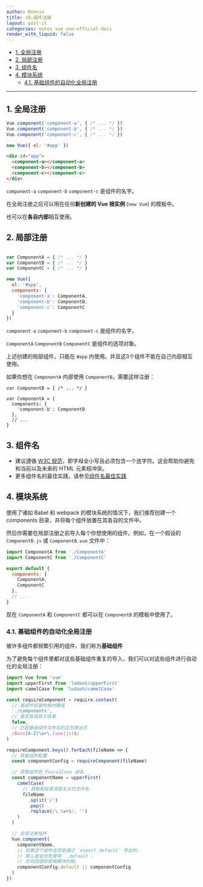 ```yaml
---
author: Ronnie
title: 10.组件注册
layout: post-it
categories: notes vue vue-official-docs
render_with_liquid: false
---
```


<!-- TOC -->

- [1. 全局注册](#1-全局注册)
- [2. 局部注册](#2-局部注册)
- [3. 组件名](#3-组件名)
- [4. 模块系统](#4-模块系统)
    - [4.1. 基础组件的自动化全局注册](#41-基础组件的自动化全局注册)

<!-- /TOC -->

---

## 1. 全局注册

```js
Vue.component('component-a', { /* ... */ })
Vue.component('component-b', { /* ... */ })
Vue.component('component-c', { /* ... */ })

new Vue({ el: '#app' })
```

```html
<div id="app">
  <component-a></component-a>
  <component-b></component-b>
  <component-c></component-c>
</div>
```

`component-a` `component-b` `component-c` 是组件的名字。

在全局注册之后可以用在任何**新创建的 Vue 根实例** (`new Vue`) 的模板中。

也可以在**各自内部**相互使用。

## 2. 局部注册

```js

var ComponentA = { /* ... */ }
var ComponentB = { /* ... */ }
var ComponentC = { /* ... */ }

new Vue({
  el: '#app',
  components: {
    'component-a': ComponentA,
    'component-b': ComponentB,
    'component-c': ComponentC
  }
})
```

`component-a` `component-b` `component-c` 是组件的名字。

`ComponentA` `ComponentB` `ComponentC` 是组件的选项对象。

上述创建的局部组件，只能在 `#app` 内使用。并且这3个组件不能在自己内部相互使用。

如果你想在 `ComponentA` 内部使用 `ComponentB`，需要这样注册：

```JS
var ComponentB = { /* ... */ }

var ComponentA = {
  components: {
    'component-b': ComponentB
  },
  // ...
}
```

## 3. 组件名

- 建议遵循 [W3C 规范](https://html.spec.whatwg.org/multipage/custom-elements.html#valid-custom-element-name)，即字母全小写且必须包含一个连字符。这会帮助你避免和当前以及未来的 HTML 元素相冲突。
- 更多组件名的最佳实践，请参见[组件名最佳实践](https://cn.vuejs.org/v2/style-guide/#%E5%9F%BA%E7%A1%80%E7%BB%84%E4%BB%B6%E5%90%8D-%E5%BC%BA%E7%83%88%E6%8E%A8%E8%8D%90)

## 4. 模块系统

使用了诸如 Babel 和 webpack 的模块系统的情况下，我们推荐创建一个 components 目录，并将每个组件放置在其各自的文件中。

然后你需要在局部注册之前导入每个你想使用的组件。例如，在一个假设的 `ComponentB.js` 或 `ComponentB.vue` 文件中：

```js
import ComponentA from './ComponentA'
import ComponentC from './ComponentC'

export default {
  components: {
    ComponentA,
    ComponentC
  },
  // ...
}
```

现在 `ComponentA` 和 `ComponentC` 都可以在 `ComponentB` 的模板中使用了。

### 4.1. 基础组件的自动化全局注册

被许多组件都频繁引用的组件，我们称为**基础组件**

为了避免每个组件里都对这些基础组件重复的导入，我们可以对这些组件进行自动化的全局注册：

```js
import Vue from 'vue'
import upperFirst from 'lodash/upperFirst'
import camelCase from 'lodash/camelCase'

const requireComponent = require.context(
  // 其组件目录的相对路径
  './components',
  // 是否查询其子目录
  false,
  // 匹配基础组件文件名的正则表达式
  /Base[A-Z]\w+\.(vue|js)$/
)

requireComponent.keys().forEach(fileName => {
  // 获取组件配置
  const componentConfig = requireComponent(fileName)

  // 获取组件的 PascalCase 命名
  const componentName = upperFirst(
    camelCase(
      // 获取和目录深度无关的文件名
      fileName
        .split('/')
        .pop()
        .replace(/\.\w+$/, '')
    )
  )

  // 全局注册组件
  Vue.component(
    componentName,
    // 如果这个组件选项是通过 `export default` 导出的，
    // 那么就会优先使用 `.default`，
    // 否则回退到使用模块的根。
    componentConfig.default || componentConfig
  )
})
```